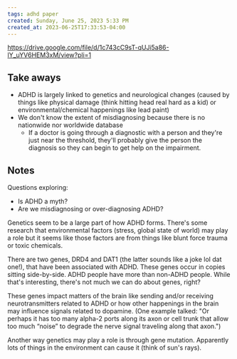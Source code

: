 ```yaml
---
tags: adhd paper
created: Sunday, June 25, 2023 5:33 PM
created_at: 2023-06-25T17:33:53-04:00
---
```

https://drive.google.com/file/d/1c743cC9sT-qUJi5a86-lY_uYV6HEM3xM/view?pli=1

## Take aways
- ADHD is largely linked to genetics and neurological changes (caused by things like physical damage (think hitting head real hard as a kid) or environmental/chemical happenings like lead paint)
- We don't know the extent of misdiagnosing because there is no nationwide nor worldwide database
    - If a doctor is going through a diagnostic with a person and they're just near the threshold, they'll probably give the person the diagnosis so they can begin to get help on the impairment.

## Notes
Questions exploring:
- Is ADHD a myth?
- Are we misdiagnosing or over-diagnosing ADHD?

Genetics seem to be a large part of how ADHD forms.
There's some research that environmental factors (stress, global state of world) may play a role but it seems like those factors are from things like blunt force trauma or toxic chemicals.

There are two genes, DRD4 and DAT1 (the latter sounds like a joke lol dat one!), that have been associated with ADHD. These genes occur in copies sitting side-by-side. ADHD people have more than non-ADHD people.
While that's interesting, there's not much we can do about genes, right?

These genes impact matters of the brain like sending and/or receiving neurotransmitters related to ADHD or how other happenings in the brain may influence signals related to dopamine. (One example talked: "Or perhaps it has too many alpha-2 ports along
its axon or cell trunk that allow too much “noise” to degrade the
nerve signal traveling along that axon.")

Another way genetics may play a role is through gene mutation. Apparently lots of things in the environment can cause it (think of sun's rays).